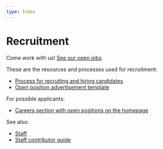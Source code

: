 ```yaml
---
type: Index
---
```


# Recruitment

Come work with us! [See our open jobs](https://publiccode.net/who-we-are/careers/).

These are the resources and processes used for recruitment:

* [Process for recruiting and hiring candidates](hiring-process.md)
* [Open position advertisement template](open-position-template.md)

For possible applicants:

* [Careers section with open positions on the homepage](https://publiccode.net/who-we-are/careers/)

See also:

* [Staff](../../organization/staff.md)
* [Staff contributor guide](../../contributor-guides/for-staff.md)
